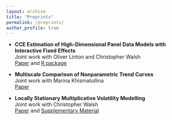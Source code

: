 ```yaml
---
layout: archive
title: "Preprints"
permalink: /preprints/
author_profile: true
---
```



*   **CCE Estimation of High-Dimensional Panel Data Models with Interactive Fixed Effects** <br/>
    Joint work with Oliver Linton and Christopher Walsh <br/>
    <a href="../files/preprints/high_dimensional_CCE/paper.pdf">Paper</a> and <a href="https://github.com/ChriWalsh/ccehd">R package</a>  


*   **Multiscale Comparison of Nonparametric Trend Curves** <br/>
    Joint work with Marina Khismatullina <br/>
    <a href="../files/preprints/multiscale_comparison_trend_curves/paper.pdf">Paper</a>   


*   **Locally Stationary Multiplicative Volatility Modelling** <br/>
    Joint work with Christopher Walsh <br/>
    <a href="../files/preprints/locally_stationary_volatility_modelling/paper.pdf">Paper</a> and
    <a href="../files/preprints/locally_stationary_volatility_modelling/supplement.pdf">Supplementary Material</a>  



